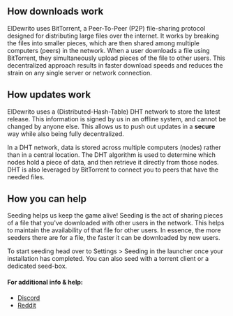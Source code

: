 ﻿## How downloads work
ElDewrito uses BitTorrent, a Peer-To-Peer (P2P) file-sharing protocol designed for distributing large files over the internet. It works by breaking the files into smaller pieces, which are then shared among multiple computers (peers) in the network. When a user downloads a file using BitTorrent, they simultaneously upload pieces of the file to other users. This decentralized approach results in faster download speeds and reduces the strain on any single server or network connection.

## How updates work
ElDewrito uses a (Distributed-Hash-Table) DHT network to store the latest release. This information is signed by us in an offline system, and cannot be changed by anyone else. This allows us to push out updates in a **secure** way while also being fully decentralized.

In a DHT network, data is stored across multiple computers (nodes) rather than in a central location. The DHT algorithm is used to determine which nodes hold a piece of data, and then retrieve it directly from those nodes. DHT is also leveraged by BitTorrent to connect you to peers that have the needed files. 

## How you can help
Seeding helps us keep the game alive! Seeding is the act of sharing pieces of a file that you've downloaded with other users in the network. This helps to maintain the availability of that file for other users. In essence, the more seeders there are for a file, the faster it can be downloaded by new users. 

To start seeding head over to Settings > Seeding in the launcher once your installation has completed. You can also seed with a torrent client or a dedicated seed-box.

#### For additional info & help:
- [Discord](discord)
- [Reddit](reddit)
